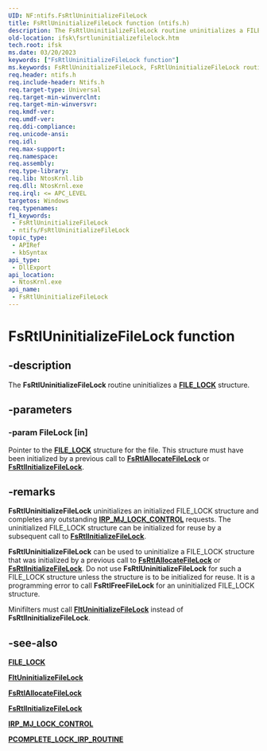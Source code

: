 ```yaml
---
UID: NF:ntifs.FsRtlUninitializeFileLock
title: FsRtlUninitializeFileLock function (ntifs.h)
description: The FsRtlUninitializeFileLock routine uninitializes a FILE_LOCK structure.
old-location: ifsk\fsrtluninitializefilelock.htm
tech.root: ifsk
ms.date: 03/20/2023
keywords: ["FsRtlUninitializeFileLock function"]
ms.keywords: FsRtlUninitializeFileLock, FsRtlUninitializeFileLock routine [Installable File System Drivers], fsrtlref_d78c3eae-751c-4440-8915-455454886201.xml, ifsk.fsrtluninitializefilelock, ntifs/FsRtlUninitializeFileLock
req.header: ntifs.h
req.include-header: Ntifs.h
req.target-type: Universal
req.target-min-winverclnt: 
req.target-min-winversvr: 
req.kmdf-ver: 
req.umdf-ver: 
req.ddi-compliance: 
req.unicode-ansi: 
req.idl: 
req.max-support: 
req.namespace: 
req.assembly: 
req.type-library: 
req.lib: NtosKrnl.lib
req.dll: NtosKrnl.exe
req.irql: <= APC_LEVEL
targetos: Windows
req.typenames: 
f1_keywords:
 - FsRtlUninitializeFileLock
 - ntifs/FsRtlUninitializeFileLock
topic_type:
 - APIRef
 - kbSyntax
api_type:
 - DllExport
api_location:
 - NtosKrnl.exe
api_name:
 - FsRtlUninitializeFileLock
---
```


# FsRtlUninitializeFileLock function

## -description

The **FsRtlUninitializeFileLock** routine uninitializes a [**FILE_LOCK**](ns-ntifs-file_lock.md) structure.

## -parameters

### -param FileLock [in]

Pointer to the [**FILE_LOCK**](ns-ntifs-file_lock.md) structure for the file. This structure must have been initialized by a previous call to [**FsRtlAllocateFileLock**](nf-ntifs-_fsrtl_advanced_fcb_header-fsrtlallocatefilelock.md) or [**FsRtlInitializeFileLock**](nf-ntifs-_fsrtl_advanced_fcb_header-fsrtlinitializefilelock.md).

## -remarks

**FsRtlUninitializeFileLock** uninitializes an initialized FILE_LOCK structure and completes any outstanding [**IRP_MJ_LOCK_CONTROL**](/windows-hardware/drivers/ifs/irp-mj-lock-control) requests. The uninitialized FILE_LOCK structure can be initialized for reuse by a subsequent call to [**FsRtlInitializeFileLock**](nf-ntifs-_fsrtl_advanced_fcb_header-fsrtlinitializefilelock.md).

**FsRtlUninitializeFileLock** can be used to uninitialize a FILE_LOCK structure that was initialized by a previous call to [**FsRtlAllocateFileLock**](nf-ntifs-_fsrtl_advanced_fcb_header-fsrtlallocatefilelock.md) or [**FsRtlInitializeFileLock**](nf-ntifs-_fsrtl_advanced_fcb_header-fsrtlinitializefilelock.md). Do not use **FsRtlUninitializeFileLock** for such a FILE_LOCK structure unless the structure is to be initialized for reuse. It is a programming error to call **FsRtlFreeFileLock** for an uninitialized FILE_LOCK structure.

Minifilters must call [**FltUninitializeFileLock**](../fltkernel/nf-fltkernel-fltuninitializefilelock.md) instead of **FsRtlIninitializeFileLock**.

## -see-also

[**FILE_LOCK**](ns-ntifs-file_lock.md)

[**FltUninitializeFileLock**](../fltkernel/nf-fltkernel-fltuninitializefilelock.md)

[**FsRtlAllocateFileLock**](nf-ntifs-_fsrtl_advanced_fcb_header-fsrtlallocatefilelock.md)

[**FsRtlInitializeFileLock**](nf-ntifs-_fsrtl_advanced_fcb_header-fsrtlinitializefilelock.md)

[**IRP_MJ_LOCK_CONTROL**](/windows-hardware/drivers/ifs/irp-mj-lock-control)

[**PCOMPLETE_LOCK_IRP_ROUTINE**](nc-ntifs-pcomplete_lock_irp_routine.md)
